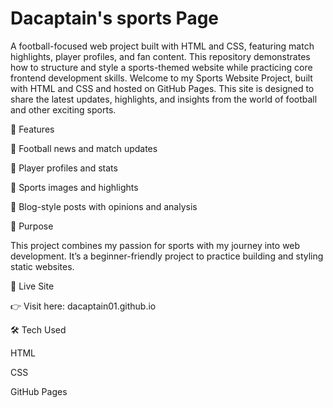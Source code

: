 # Dacaptain's sports Page
A football-focused web project built with HTML and CSS, featuring match highlights, player profiles, and fan content. This repository demonstrates how to structure and style a sports-themed website while practicing core frontend development skills.
Welcome to my Sports Website Project, built with HTML and CSS and hosted on GitHub Pages.
This site is designed to share the latest updates, highlights, and insights from the world of football and other exciting sports.

🌟 Features

📰 Football news and match updates

👟 Player profiles and stats

📸 Sports images and highlights

📖 Blog-style posts with opinions and analysis

🚀 Purpose

This project combines my passion for sports with my journey into web development.
It’s a beginner-friendly project to practice building and styling static websites.

🔗 Live Site

👉 Visit here: dacaptain01.github.io

🛠️ Tech Used

HTML

CSS

GitHub Pages
